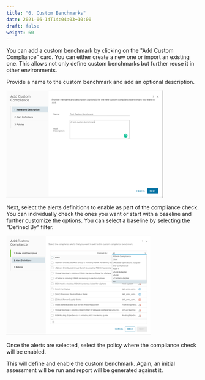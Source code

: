 ```yaml
---
title: "6. Custom Benchmarks"
date: 2021-06-14T14:04:03+10:00
draft: false
weight: 60
---
```


You can add a custom benchmark by clicking on the "Add Custom Compliance" card. You can either create a new one or import an existing one. This allows not only define custom benchmarks but further reuse it in other environments.

Provide a name to the custom benchmark and add an optional description.

![Adding custom compliance](1.6.6-fig-1.png)

Next, select the alerts definitions to enable as part of the compliance check. You can individually check the ones you want or start with a baseline and further customize the options. You can select a baseline by selecting the "Defined By" filter.

![Modifying alert definitions](1.6.6-fig-2.png)

Once the alerts are selected, select the policy where the compliance check will be enabled.

This will define and enable the custom benchmark. Again, an initial assessment will be run and report will be generated against it.